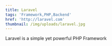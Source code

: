 ```yaml
---
title: Laravel
tags: 'Framework,PHP,Backend'
href: 'http://laravel.com'
thumbnail: /img/uploads/laravel.jpg
---
```

Laravel is a simple yet powerful PHP Framework